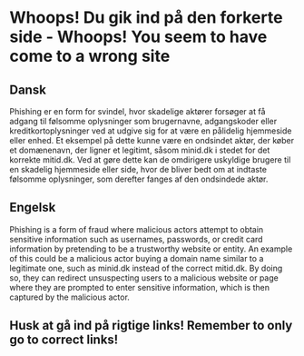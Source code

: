 # Whoops! Du gik ind på den forkerte side - Whoops! You seem to have come to a wrong site

## Dansk
Phishing er en form for svindel, hvor skadelige aktører forsøger at få adgang til følsomme oplysninger som brugernavne, adgangskoder eller kreditkortoplysninger ved at udgive sig for at være en pålidelig hjemmeside eller enhed. Et eksempel på dette kunne være en ondsindet aktør, der køber et domænenavn, der ligner et legitimt, såsom minid.dk i stedet for det korrekte mitid.dk. Ved at gøre dette kan de omdirigere uskyldige brugere til en skadelig hjemmeside eller side, hvor de bliver bedt om at indtaste følsomme oplysninger, som derefter fanges af den ondsindede aktør.

## Engelsk
Phishing is a form of fraud where malicious actors attempt to obtain sensitive information such as usernames, passwords, or credit card information by pretending to be a trustworthy website or entity. An example of this could be a malicious actor buying a domain name similar to a legitimate one, such as minid.dk instead of the correct mitid.dk. By doing so, they can redirect unsuspecting users to a malicious website or page where they are prompted to enter sensitive information, which is then captured by the malicious actor.

## Husk at gå ind på rigtige links! Remember to only go to correct links!
